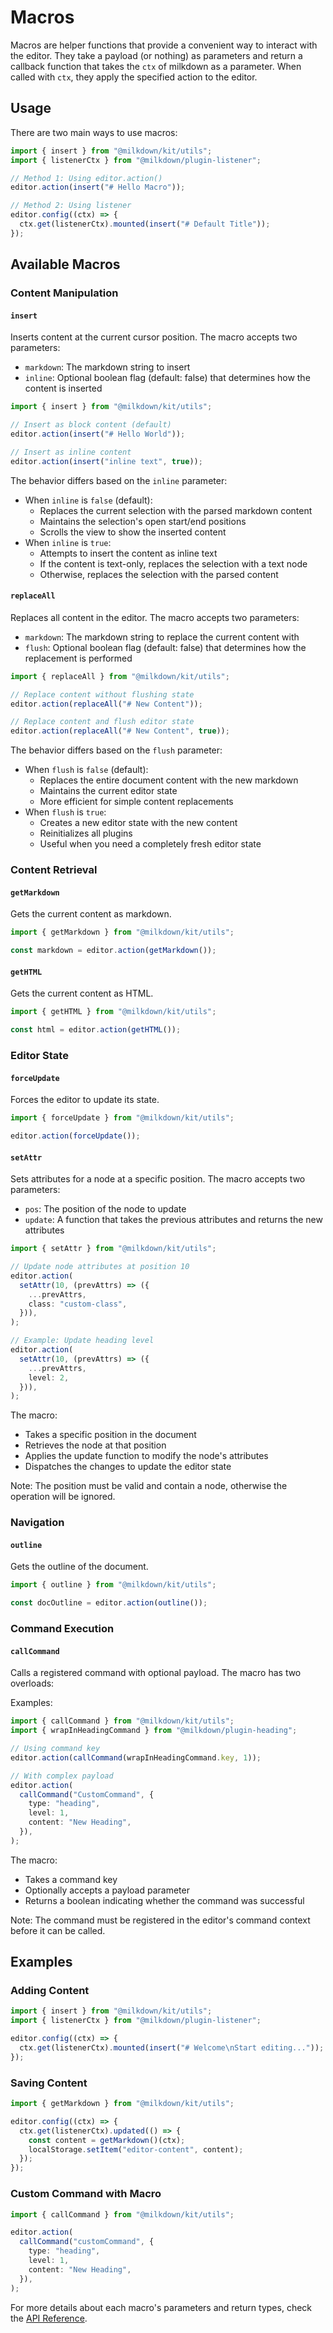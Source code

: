 # Macros

Macros are helper functions that provide a convenient way to interact with the editor. They take a payload (or nothing) as parameters and return a callback function that takes the `ctx` of milkdown as a parameter. When called with `ctx`, they apply the specified action to the editor.

## Usage

There are two main ways to use macros:

```typescript
import { insert } from "@milkdown/kit/utils";
import { listenerCtx } from "@milkdown/plugin-listener";

// Method 1: Using editor.action()
editor.action(insert("# Hello Macro"));

// Method 2: Using listener
editor.config((ctx) => {
  ctx.get(listenerCtx).mounted(insert("# Default Title"));
});
```

## Available Macros

### Content Manipulation

#### `insert`

Inserts content at the current cursor position. The macro accepts two parameters:

- `markdown`: The markdown string to insert
- `inline`: Optional boolean flag (default: false) that determines how the content is inserted

```typescript
import { insert } from "@milkdown/kit/utils";

// Insert as block content (default)
editor.action(insert("# Hello World"));

// Insert as inline content
editor.action(insert("inline text", true));
```

The behavior differs based on the `inline` parameter:

- When `inline` is `false` (default):
  - Replaces the current selection with the parsed markdown content
  - Maintains the selection's open start/end positions
  - Scrolls the view to show the inserted content
- When `inline` is `true`:
  - Attempts to insert the content as inline text
  - If the content is text-only, replaces the selection with a text node
  - Otherwise, replaces the selection with the parsed content

#### `replaceAll`

Replaces all content in the editor. The macro accepts two parameters:

- `markdown`: The markdown string to replace the current content with
- `flush`: Optional boolean flag (default: false) that determines how the replacement is performed

```typescript
import { replaceAll } from "@milkdown/kit/utils";

// Replace content without flushing state
editor.action(replaceAll("# New Content"));

// Replace content and flush editor state
editor.action(replaceAll("# New Content", true));
```

The behavior differs based on the `flush` parameter:

- When `flush` is `false` (default):
  - Replaces the entire document content with the new markdown
  - Maintains the current editor state
  - More efficient for simple content replacements
- When `flush` is `true`:
  - Creates a new editor state with the new content
  - Reinitializes all plugins
  - Useful when you need a completely fresh editor state

### Content Retrieval

#### `getMarkdown`

Gets the current content as markdown.

```typescript
import { getMarkdown } from "@milkdown/kit/utils";

const markdown = editor.action(getMarkdown());
```

#### `getHTML`

Gets the current content as HTML.

```typescript
import { getHTML } from "@milkdown/kit/utils";

const html = editor.action(getHTML());
```

### Editor State

#### `forceUpdate`

Forces the editor to update its state.

```typescript
import { forceUpdate } from "@milkdown/kit/utils";

editor.action(forceUpdate());
```

#### `setAttr`

Sets attributes for a node at a specific position. The macro accepts two parameters:

- `pos`: The position of the node to update
- `update`: A function that takes the previous attributes and returns the new attributes

```typescript
import { setAttr } from "@milkdown/kit/utils";

// Update node attributes at position 10
editor.action(
  setAttr(10, (prevAttrs) => ({
    ...prevAttrs,
    class: "custom-class",
  })),
);

// Example: Update heading level
editor.action(
  setAttr(10, (prevAttrs) => ({
    ...prevAttrs,
    level: 2,
  })),
);
```

The macro:

- Takes a specific position in the document
- Retrieves the node at that position
- Applies the update function to modify the node's attributes
- Dispatches the changes to update the editor state

Note: The position must be valid and contain a node, otherwise the operation will be ignored.

### Navigation

#### `outline`

Gets the outline of the document.

```typescript
import { outline } from "@milkdown/kit/utils";

const docOutline = editor.action(outline());
```

### Command Execution

#### `callCommand`

Calls a registered command with optional payload. The macro has two overloads:

Examples:

```typescript
import { callCommand } from "@milkdown/kit/utils";
import { wrapInHeadingCommand } from "@milkdown/plugin-heading";

// Using command key
editor.action(callCommand(wrapInHeadingCommand.key, 1));

// With complex payload
editor.action(
  callCommand("CustomCommand", {
    type: "heading",
    level: 1,
    content: "New Heading",
  }),
);
```

The macro:

- Takes a command key
- Optionally accepts a payload parameter
- Returns a boolean indicating whether the command was successful

Note: The command must be registered in the editor's command context before it can be called.

## Examples

### Adding Content

```typescript
import { insert } from "@milkdown/kit/utils";
import { listenerCtx } from "@milkdown/plugin-listener";

editor.config((ctx) => {
  ctx.get(listenerCtx).mounted(insert("# Welcome\nStart editing..."));
});
```

### Saving Content

```typescript
import { getMarkdown } from "@milkdown/kit/utils";

editor.config((ctx) => {
  ctx.get(listenerCtx).updated(() => {
    const content = getMarkdown()(ctx);
    localStorage.setItem("editor-content", content);
  });
});
```

### Custom Command with Macro

```typescript
import { callCommand } from "@milkdown/kit/utils";

editor.action(
  callCommand("customCommand", {
    type: "heading",
    level: 1,
    content: "New Heading",
  }),
);
```

For more details about each macro's parameters and return types, check the [API Reference](/docs/api/utils#macros).
